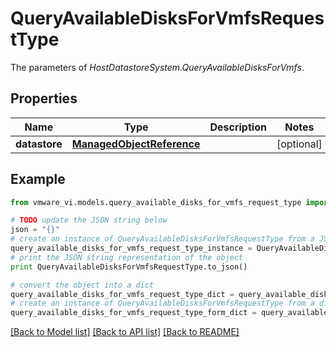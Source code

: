 # QueryAvailableDisksForVmfsRequestType

The parameters of *HostDatastoreSystem.QueryAvailableDisksForVmfs*. 

## Properties
Name | Type | Description | Notes
------------ | ------------- | ------------- | -------------
**datastore** | [**ManagedObjectReference**](ManagedObjectReference.md) |  | [optional] 

## Example

```python
from vmware_vi.models.query_available_disks_for_vmfs_request_type import QueryAvailableDisksForVmfsRequestType

# TODO update the JSON string below
json = "{}"
# create an instance of QueryAvailableDisksForVmfsRequestType from a JSON string
query_available_disks_for_vmfs_request_type_instance = QueryAvailableDisksForVmfsRequestType.from_json(json)
# print the JSON string representation of the object
print QueryAvailableDisksForVmfsRequestType.to_json()

# convert the object into a dict
query_available_disks_for_vmfs_request_type_dict = query_available_disks_for_vmfs_request_type_instance.to_dict()
# create an instance of QueryAvailableDisksForVmfsRequestType from a dict
query_available_disks_for_vmfs_request_type_form_dict = query_available_disks_for_vmfs_request_type.from_dict(query_available_disks_for_vmfs_request_type_dict)
```
[[Back to Model list]](../README.md#documentation-for-models) [[Back to API list]](../README.md#documentation-for-api-endpoints) [[Back to README]](../README.md)


